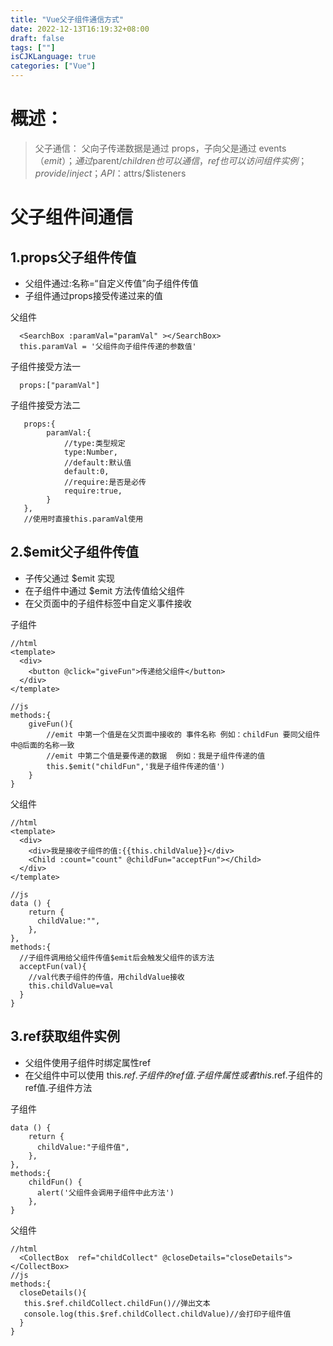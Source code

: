 ```yaml
---
title: "Vue父子组件通信方式"
date: 2022-12-13T16:19:32+08:00
draft: false
tags: [""]
isCJKLanguage: true
categories: ["Vue"]
---
```

# 概述：

>父子通信：
>父向子传递数据是通过 props，子向父是通过 events（$emit）；通过$parent/$children也可以通信，ref 也可以访问组件实例；provide/inject ； API：$attrs/$listeners


# 父子组件间通信
## 1.props父子组件传值
* 父组件通过:名称=“自定义传值”向子组件传值
* 子组件通过props接受传递过来的值

父组件
```shell script
  <SearchBox :paramVal="paramVal" ></SearchBox>
  this.paramVal = '父组件向子组件传递的参数值'
```
子组件接受方法一
```shell script
  props:["paramVal"]
```
子组件接受方法二
```shell script
   props:{
        paramVal:{
        	//type:类型规定
            type:Number,
            //default:默认值
            default:0,
            //require:是否是必传
            require:true,
        }
   },
   //使用时直接this.paramVal使用
```


## 2.$emit父子组件传值
* 子传父通过 $emit 实现
* 在子组件中通过 $emit 方法传值给父组件
* 在父页面中的子组件标签中自定义事件接收

子组件
```shell script
//html
<template>
  <div>
    <button @click="giveFun">传递给父组件</button>
  </div>
</template>

//js
methods:{
    giveFun(){
        //emit 中第一个值是在父页面中接收的 事件名称 例如：childFun 要同父组件中@后面的名称一致
        //emit 中第二个值是要传递的数据  例如：我是子组件传递的值
        this.$emit("childFun",'我是子组件传递的值')
    }
}
```

父组件
```shell script
//html
<template>
  <div>
    <div>我是接收子组件的值:{{this.childValue}}</div>
    <Child :count="count" @childFun="acceptFun"></Child>
  </div>
</template>

//js
data () {
    return {
      childValue:"",
    },
},
methods:{
  //子组件调用给父组件传值$emit后会触发父组件的该方法
  acceptFun(val){
    //val代表子组件的传值，用childValue接收
    this.childValue=val
  }
}
```


## 3.ref获取组件实例
* 父组件使用子组件时绑定属性ref
* 在父组件中可以使用 this.$ref.子组件的ref值.子组件属性或者this.$ref.子组件的ref值.子组件方法

子组件
```shell script
data () {
    return {
      childValue:"子组件值",
    },
},
methods:{
    childFun() {
      alert('父组件会调用子组件中此方法')
    },
}
```
父组件
```shell script
//html
  <CollectBox  ref="childCollect" @closeDetails="closeDetails"></CollectBox>
//js
methods:{
  closeDetails(){
   this.$ref.childCollect.childFun()//弹出文本
   console.log(this.$ref.childCollect.childValue)//会打印子组件值
  }
}
```
